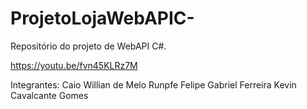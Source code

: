 # ProjetoLojaWebAPIC-

Repositório do projeto de WebAPI C#.

https://youtu.be/fvn45KLRz7M

Integrantes:
	Caio Willian de Melo Runpfe
	Felipe Gabriel Ferreira
	Kevin Cavalcante Gomes